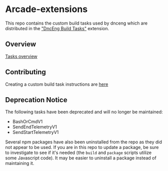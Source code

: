 # Arcade-extensions

This repo contains the custom build tasks used by dnceng which are distributed in the ["DncEng Build Tasks"](https://marketplace.visualstudio.com/items?itemName=dotnet-dnceng.dnceng-build-release-tasks&targetId=b55de4ed-4b5a-4215-a8e4-0a0a5f71e7d8&utm_source=vstsproduct&utm_medium=ExtHubManageList) extension.

## Overview

[Tasks overview](https://github.com/dotnet/arcade/blob/main/Documentation/Projects/DevOps/Tasks/OnePager.md)

## Contributing

Creating a custom build task instructions are [here](./src/tasks/Readme.md)

## Deprecation Notice

The following tasks have been deprecated and will no longer be maintained: 

- BashOrCmdV1
- SendEndTelemetryV1
- SendStartTelemetryV1

Several npm packages have also been uninstalled from the repo as they did not appear to be used. If you are in this repo to update a package, be sure to investigate to see if it's needed (the `build` and `package` scripts utilize some Javascript code). It may be easier to uninstall a package instead of maintaining it. 